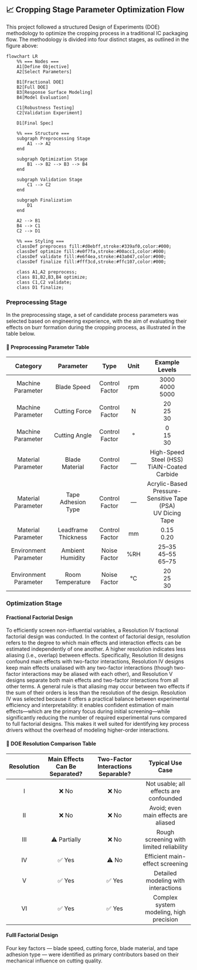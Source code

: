 ## 📈 Cropping Stage Parameter Optimization Flow

This project followed a structured Design of Experiments (DOE) methodology to optimize the cropping process in a traditional IC packaging flow. The methodology is divided into four distinct stages, as outlined in the figure above:

```mermaid
flowchart LR
    %% === Nodes ===
    A1[Define Objective]
    A2[Select Parameters]

    B1[Fractional DOE]
    B2[Full DOE]
    B3[Response Surface Modeling]
    B4[Model Evaluation]

    C1[Robustness Testing]
    C2[Validation Experiment]

    D1[Final Spec]

    %% === Structure ===
    subgraph Preprocessing Stage
        A1 --> A2
    end

    subgraph Optimization Stage
        B1 --> B2 --> B3 --> B4
    end

    subgraph Validation Stage
        C1 --> C2
    end

    subgraph Finalization
        D1
    end

    A2 --> B1
    B4 --> C1
    C2 --> D1

    %% === Styling ===
    classDef preprocess fill:#d0ebff,stroke:#339af0,color:#000;
    classDef optimize fill:#e0f7fa,stroke:#00acc1,color:#000;
    classDef validate fill:#e6f4ea,stroke:#43a047,color:#000;
    classDef finalize fill:#fff3cd,stroke:#ffc107,color:#000;

    class A1,A2 preprocess;
    class B1,B2,B3,B4 optimize;
    class C1,C2 validate;
    class D1 finalize;
```
### Preprocessing Stage

In the preprocessing stage, a set of candidate process parameters was selected based on engineering experience, with the aim of evaluating their effects on burr formation during the cropping process, as illustrated in the table below.

#### 📐 Preprocessing Parameter Table

<div align="center">
    
| Category              | Parameter            | Type           | Unit | Example Levels                                                  |
|:---------------------:|:--------------------:|:--------------:|:----:|:-------------------------------:                                |
| Machine Parameter     | Blade Speed          | Control Factor | rpm  | 3000<br>4000<br>5000                                            |
| Machine Parameter     | Cutting Force        | Control Factor | N    | 20<br>25<br>30                                                  |
| Machine Parameter     | Cutting Angle        | Control Factor | °    | 0<br>15<br>30                                                   |
| Material Parameter    | Blade Material       | Control Factor | —    | High-Speed Steel (HSS)<br>TiAlN-Coated Carbide                  |
| Material Parameter    | Tape Adhesion Type   | Control Factor | —    | Acrylic-Based Pressure-Sensitive Tape (PSA)<br>UV Dicing Tape   |
| Material Parameter    | Leadframe Thickness  | Control Factor | mm   | 0.15<br>0.20                                                    |
| Environment Parameter | Ambient Humidity     | Noise Factor   | %RH  | 25–35<br>45–55<br>65–75                                         |
| Environment Parameter | Room Temperature     | Noise Factor   | °C   | 20<br>25<br>30                                                  |

</div>

### Optimization Stage

#### Fractional Factorial Design

To efficiently screen non-influential variables, a Resolution IV fractional factorial design was conducted. In the context of factorial design, resolution refers to the degree to which main effects and interaction effects can be estimated independently of one another. A higher resolution indicates less aliasing (i.e., overlap) between effects. Specifically, Resolution III designs confound main effects with two-factor interactions, Resolution IV designs keep main effects unaliased with any two-factor interactions (though two-factor interactions may be aliased with each other), and Resolution V designs separate both main effects and two-factor interactions from all other terms. A general rule is that aliasing may occur between two effects if the sum of their orders is less than the resolution of the design. Resolution IV was selected because it offers a practical balance between experimental efficiency and interpretability: it enables confident estimation of main effects—which are the primary focus during initial screening—while significantly reducing the number of required experimental runs compared to full factorial designs. This makes it well suited for identifying key process drivers without the overhead of modeling higher-order interactions.

#### 🔢 DOE Resolution Comparison Table

| Resolution   | Main Effects Can Be Separated?  | Two-Factor Interactions Separable?    | Typical Use Case                           |
|:------------:|:-------------------------------:|:-------------------------------------:|:------------------------------------------:|
| I            | ❌ No                           | ❌ No                                | Not usable; all effects are confounded     |
| II           | ❌ No                           | ❌ No                                | Avoid; even main effects are aliased       |
| III          | ⚠️ Partially                    | ❌ No                                | Rough screening with limited reliability   |
| IV           | ✅ Yes                          | ⚠️ No                                | Efficient main-effect screening            |
| V            | ✅ Yes                          | ✅ Yes                               | Detailed modeling with interactions        |
| VI           | ✅ Yes                          | ✅ Yes                               | Complex system modeling, high precision    |

#### Fulll Factorial Design


Four key factors — blade speed, cutting force, blade material, and tape adhesion type — were identified as primary contributors based on their mechanical influence on cutting quality.





